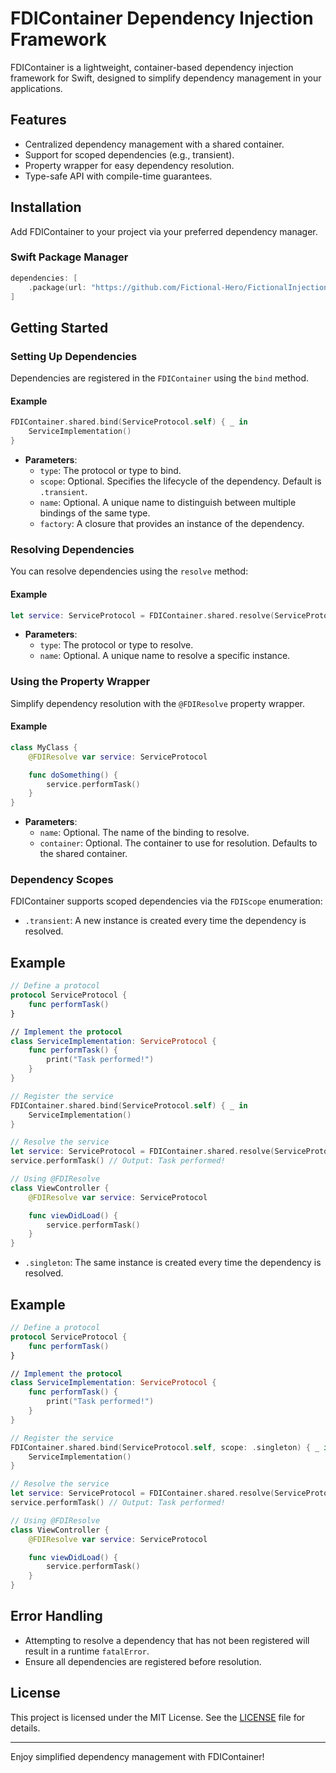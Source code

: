 # FDIContainer Dependency Injection Framework

FDIContainer is a lightweight, container-based dependency injection framework for Swift, designed to simplify dependency management in your applications.

## Features
- Centralized dependency management with a shared container.
- Support for scoped dependencies (e.g., transient).
- Property wrapper for easy dependency resolution.
- Type-safe API with compile-time guarantees.

## Installation
Add FDIContainer to your project via your preferred dependency manager.

### Swift Package Manager
```swift
dependencies: [
    .package(url: "https://github.com/Fictional-Hero/FictionalInjection-iOS.git", from: "1.0.0")
]
```

## Getting Started

### Setting Up Dependencies
Dependencies are registered in the `FDIContainer` using the `bind` method.

#### Example
```swift
FDIContainer.shared.bind(ServiceProtocol.self) { _ in
    ServiceImplementation()
}
```

- **Parameters**:
  - `type`: The protocol or type to bind.
  - `scope`: Optional. Specifies the lifecycle of the dependency. Default is `.transient`.
  - `name`: Optional. A unique name to distinguish between multiple bindings of the same type.
  - `factory`: A closure that provides an instance of the dependency.

### Resolving Dependencies
You can resolve dependencies using the `resolve` method:

#### Example
```swift
let service: ServiceProtocol = FDIContainer.shared.resolve(ServiceProtocol.self)
```

- **Parameters**:
  - `type`: The protocol or type to resolve.
  - `name`: Optional. A unique name to resolve a specific instance.

### Using the Property Wrapper
Simplify dependency resolution with the `@FDIResolve` property wrapper.

#### Example
```swift
class MyClass {
    @FDIResolve var service: ServiceProtocol

    func doSomething() {
        service.performTask()
    }
}
```

- **Parameters**:
  - `name`: Optional. The name of the binding to resolve.
  - `container`: Optional. The container to use for resolution. Defaults to the shared container.

### Dependency Scopes
FDIContainer supports scoped dependencies via the `FDIScope` enumeration:
- `.transient`: A new instance is created every time the dependency is resolved.

## Example

```swift
// Define a protocol
protocol ServiceProtocol {
    func performTask()
}

// Implement the protocol
class ServiceImplementation: ServiceProtocol {
    func performTask() {
        print("Task performed!")
    }
}

// Register the service
FDIContainer.shared.bind(ServiceProtocol.self) { _ in
    ServiceImplementation()
}

// Resolve the service
let service: ServiceProtocol = FDIContainer.shared.resolve(ServiceProtocol.self)
service.performTask() // Output: Task performed!

// Using @FDIResolve
class ViewController {
    @FDIResolve var service: ServiceProtocol

    func viewDidLoad() {
        service.performTask()
    }
}
```
- `.singleton`: The same instance is created every time the dependency is resolved.

## Example

```swift
// Define a protocol
protocol ServiceProtocol {
    func performTask()
}

// Implement the protocol
class ServiceImplementation: ServiceProtocol {
    func performTask() {
        print("Task performed!")
    }
}

// Register the service
FDIContainer.shared.bind(ServiceProtocol.self, scope: .singleton) { _ in
    ServiceImplementation()
}

// Resolve the service
let service: ServiceProtocol = FDIContainer.shared.resolve(ServiceProtocol.self)
service.performTask() // Output: Task performed!

// Using @FDIResolve
class ViewController {
    @FDIResolve var service: ServiceProtocol

    func viewDidLoad() {
        service.performTask()
    }
}
```

## Error Handling
- Attempting to resolve a dependency that has not been registered will result in a runtime `fatalError`.
- Ensure all dependencies are registered before resolution.

## License
This project is licensed under the MIT License. See the [LICENSE](LICENSE) file for details.

---

Enjoy simplified dependency management with FDIContainer!

